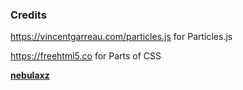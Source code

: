 
### Credits
https://vincentgarreau.com/particles.js for Particles.js

https://freehtml5.co for Parts of CSS

**[nebulaxz](nebulaxz.github.io)**

